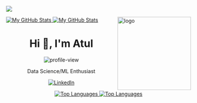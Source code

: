 ![](https://github-readme-stats.vercel.app/api?username=AtulkrishnanMU&show_icons=true&theme=graywhite#gh-light-mode-only)

<a href="https://github.com/AtulkrishnanMU#gh-light-mode-only">
  <img src="https://github-readme-stats.vercel.app/api?username=AtulkrishnanMU&show_icons=true&theme=graywhite#gh-light-mode-only" alt="My GitHub Stats" />
</a>

<a href="https://github.com/AtulkrishnanMU#gh-dark-mode-only">
  <img src="https://github-readme-stats.vercel.app/api?username=AtulkrishnanMU&show_icons=true&theme=city_lights#gh-dark-mode-only" alt="My GitHub Stats" />
</a>

<img align="right" width="200" alt="logo" src="https://media3.giphy.com/media/v1.Y2lkPTc5MGI3NjExdDlxNHFpMXFob3ZzMXlvMWtmc2k1dTY5MGg2OWFkOTVnNGZmOTB0eiZlcD12MV9pbnRlcm5hbF9naWZfYnlfaWQmY3Q9Zw/bGgsc5mWoryfgKBx1u/giphy.webp">
<br>

<div align="center">

<h1>Hi 👋, I'm Atul</h1>

<p> 
    <img src="https://visitcount.itsvg.in/api?id=AtulkrishnanMU&icon=0&color=0" alt="profile-view" /> 
</p>

<p>Data Science/ML Enthusiast</p>

[![LinkedIn](https://img.shields.io/badge/LinkedIn-%230077B5.svg?logo=linkedin&logoColor=white)](https://linkedin.com/in/atulkrishnan-mu-6b768315a)

<a href="https://github.com/AtulkrishnanMU#gh-light-mode-only">
  <img src="https://github-readme-stats.vercel.app/api/top-langs/?username=AtulkrishnanMU&theme=graywhite&hide_border=false&layout=compact#gh-light-mode-only" alt="Top Languages" />
</a>

<a href="https://github.com/AtulkrishnanMU#gh-dark-mode-only">
  <img src="https://github-readme-stats.vercel.app/api/top-langs/?username=AtulkrishnanMU&theme=city_lights&hide_border=false&layout=compact#gh-dark-mode-only" alt="Top Languages" />
</a>

</div>
